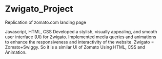 # Zwigato_Project
Replication of zomato.com landing page 

Javascript, HTML, CSS
Developed a stylish, visually appealing, and smooth user interface (UI) for Zwigato. Implemented media queries and animations to enhance the responsiveness and interactivity of the website.
Zwigato = Zomato+Swiggy. 
So it is a similar UI of Zomato Using HTML, CSS and Animation.
